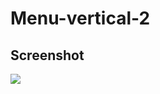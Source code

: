# Menu-vertical-2

## Screenshot

<img src="https://scontent.fsjk2-1.fna.fbcdn.net/v/t39.30808-6/241025230_247056073996856_5205702613237714637_n.jpg?_nc_cat=109&ccb=1-5&_nc_sid=730e14&_nc_ohc=izg1kmCQUa4AX-lpIm9&_nc_ht=scontent.fsjk2-1.fna&oh=7243472ce0d4c05dca91993690058127&oe=613A8866">
